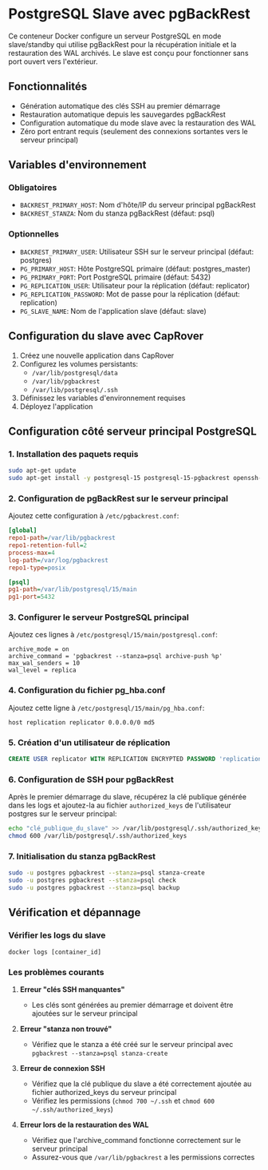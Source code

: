 # PostgreSQL Slave avec pgBackRest

Ce conteneur Docker configure un serveur PostgreSQL en mode slave/standby qui utilise pgBackRest pour la récupération initiale et la restauration des WAL archivés. Le slave est conçu pour fonctionner sans port ouvert vers l'extérieur.

## Fonctionnalités

- Génération automatique des clés SSH au premier démarrage
- Restauration automatique depuis les sauvegardes pgBackRest
- Configuration automatique du mode slave avec la restauration des WAL
- Zéro port entrant requis (seulement des connexions sortantes vers le serveur principal)

## Variables d'environnement

### Obligatoires
- `BACKREST_PRIMARY_HOST`: Nom d'hôte/IP du serveur principal pgBackRest
- `BACKREST_STANZA`: Nom du stanza pgBackRest (défaut: psql)

### Optionnelles
- `BACKREST_PRIMARY_USER`: Utilisateur SSH sur le serveur principal (défaut: postgres)
- `PG_PRIMARY_HOST`: Hôte PostgreSQL primaire (défaut: postgres_master)
- `PG_PRIMARY_PORT`: Port PostgreSQL primaire (défaut: 5432)
- `PG_REPLICATION_USER`: Utilisateur pour la réplication (défaut: replicator)
- `PG_REPLICATION_PASSWORD`: Mot de passe pour la réplication (défaut: replication)
- `PG_SLAVE_NAME`: Nom de l'application slave (défaut: slave)

## Configuration du slave avec CapRover

1. Créez une nouvelle application dans CapRover
2. Configurez les volumes persistants:
   - `/var/lib/postgresql/data`
   - `/var/lib/pgbackrest`
   - `/var/lib/postgresql/.ssh`
3. Définissez les variables d'environnement requises
4. Déployez l'application

## Configuration côté serveur principal PostgreSQL

### 1. Installation des paquets requis

```bash
sudo apt-get update
sudo apt-get install -y postgresql-15 postgresql-15-pgbackrest openssh-server
```

### 2. Configuration de pgBackRest sur le serveur principal

Ajoutez cette configuration à `/etc/pgbackrest.conf`:

```ini
[global]
repo1-path=/var/lib/pgbackrest
repo1-retention-full=2
process-max=4
log-path=/var/log/pgbackrest
repo1-type=posix

[psql]
pg1-path=/var/lib/postgresql/15/main
pg1-port=5432
```

### 3. Configurer le serveur PostgreSQL principal

Ajoutez ces lignes à `/etc/postgresql/15/main/postgresql.conf`:

```
archive_mode = on
archive_command = 'pgbackrest --stanza=psql archive-push %p'
max_wal_senders = 10
wal_level = replica
```

### 4. Configuration du fichier pg_hba.conf

Ajoutez cette ligne à `/etc/postgresql/15/main/pg_hba.conf`:

```
host replication replicator 0.0.0.0/0 md5
```

### 5. Création d'un utilisateur de réplication

```sql
CREATE USER replicator WITH REPLICATION ENCRYPTED PASSWORD 'replication';
```

### 6. Configuration de SSH pour pgBackRest

Après le premier démarrage du slave, récupérez la clé publique générée dans les logs et ajoutez-la au fichier `authorized_keys` de l'utilisateur postgres sur le serveur principal:

```bash
echo "clé_publique_du_slave" >> /var/lib/postgresql/.ssh/authorized_keys
chmod 600 /var/lib/postgresql/.ssh/authorized_keys
```

### 7. Initialisation du stanza pgBackRest

```bash
sudo -u postgres pgbackrest --stanza=psql stanza-create
sudo -u postgres pgbackrest --stanza=psql check
sudo -u postgres pgbackrest --stanza=psql backup
```

## Vérification et dépannage

### Vérifier les logs du slave

```
docker logs [container_id]
```

### Les problèmes courants

1. **Erreur "clés SSH manquantes"**
   - Les clés sont générées au premier démarrage et doivent être ajoutées sur le serveur principal
   
2. **Erreur "stanza non trouvé"**
   - Vérifiez que le stanza a été créé sur le serveur principal avec `pgbackrest --stanza=psql stanza-create`
   
3. **Erreur de connexion SSH**
   - Vérifiez que la clé publique du slave a été correctement ajoutée au fichier authorized_keys du serveur principal
   - Vérifiez les permissions (`chmod 700 ~/.ssh` et `chmod 600 ~/.ssh/authorized_keys`)
   
4. **Erreur lors de la restauration des WAL**
   - Vérifiez que l'archive_command fonctionne correctement sur le serveur principal
   - Assurez-vous que `/var/lib/pgbackrest` a les permissions correctes
